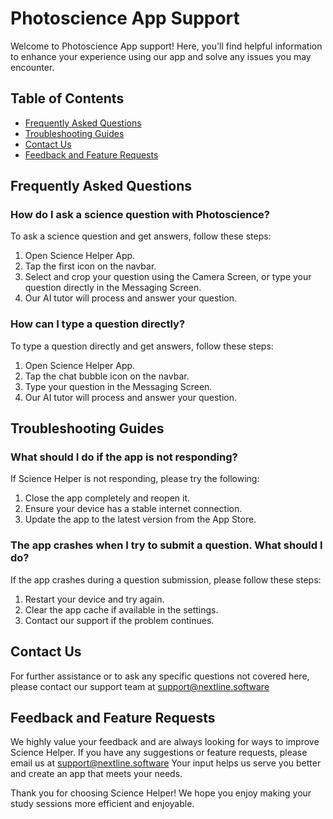 # Photoscience App Support

Welcome to Photoscience App support! Here, you'll find helpful information to enhance your experience using our app and solve any issues you may encounter.

## Table of Contents
- [Frequently Asked Questions](#frequently-asked-questions)
- [Troubleshooting Guides](#troubleshooting-guides)
- [Contact Us](#contact-us)
- [Feedback and Feature Requests](#feedback-and-feature-requests)

## Frequently Asked Questions

### How do I ask a science question with Photoscience?
To ask a science question and get answers, follow these steps:
1. Open Science Helper App.
2. Tap the first icon on the navbar.
3. Select and crop your question using the Camera Screen, or type your question directly in the Messaging Screen.
4. Our AI tutor will process and answer your question.

### How can I type a question directly?
To type a question directly and get answers, follow these steps:
1. Open Science Helper App.
2. Tap the chat bubble icon on the navbar.
3. Type your question in the Messaging Screen.
4. Our AI tutor will process and answer your question.


## Troubleshooting Guides

### What should I do if the app is not responding?
If Science Helper is not responding, please try the following:
1. Close the app completely and reopen it.
2. Ensure your device has a stable internet connection.
3. Update the app to the latest version from the App Store.

### The app crashes when I try to submit a question. What should I do?
If the app crashes during a question submission, please follow these steps:
1. Restart your device and try again.
2. Clear the app cache if available in the settings.
3. Contact our support if the problem continues.

## Contact Us
For further assistance or to ask any specific questions not covered here, please contact our support team at support@nextline.software

## Feedback and Feature Requests

We highly value your feedback and are always looking for ways to improve Science Helper. If you have any suggestions or feature requests, please email us at support@nextline.software Your input helps us serve you better and create an app that meets your needs.

Thank you for choosing Science Helper! We hope you enjoy making your study sessions more efficient and enjoyable.

